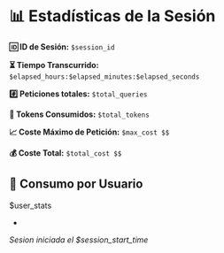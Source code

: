 # 📊 Estadísticas de la Sesión

**🆔 ID de Sesión:** `$session_id`

**⏳ Tiempo Transcurrido:** `$elapsed_hours:$elapsed_minutes:$elapsed_seconds`

**#️⃣ Peticiones totales:** `$total_queries`

**🔢 Tokens Consumidos:** `$total_tokens`

**📈 Coste Máximo de Petición:** `$max_cost $$`

**💰 Coste Total:** `$total_cost $$`


## 👥 Consumo por Usuario
$user_stats

-
*Sesion iniciada el $session_start_time*
